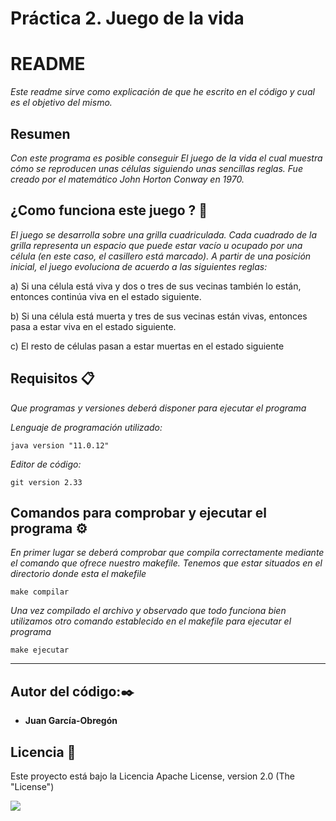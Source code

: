 # Práctica 2. Juego de la vida


# README #

_Este readme sirve como explicación de que he escrito en el código y cual es el objetivo del mismo._

## Resumen ##
_Con este programa es posible conseguir El juego de la vida el cual muestra cómo se reproducen unas células siguiendo unas sencillas reglas. Fue creado por el matemático John Horton Conway en 1970._

## ¿Como funciona este juego ? 🍭
_El juego se desarrolla sobre una grilla cuadriculada. Cada cuadrado de la grilla representa un espacio que puede estar vacío u ocupado por una célula (en este caso, el casillero está marcado). 
A partir de una posición inicial, el juego evoluciona de acuerdo a las siguientes reglas:_

a) Si una célula está viva y dos o tres de sus vecinas también lo están,
entonces continúa viva en el estado siguiente.

b) Si una célula está muerta y tres de sus vecinas están vivas, entonces pasa a estar viva en el estado siguiente.

c) El resto de células pasan a estar muertas en el estado siguiente


## Requisitos 📋

_Que programas y versiones deberá disponer para ejecutar el programa_

_Lenguaje de programación utilizado:_
```
java version "11.0.12"
```
_Editor de código:_

```
git version 2.33
```

## Comandos para comprobar y ejecutar el programa ⚙️

_En primer lugar se deberá comprobar que compila correctamente mediante el comando que ofrece nuestro makefile.
Tenemos que estar situados en el directorio donde esta el makefile_

```
make compilar  
```
_Una vez compilado el archivo y observado que todo funciona bien utilizamos otro comando establecido en el makefile para ejecutar el programa_
```
make ejecutar
```



---
## Autor del código:✒️


* **Juan García-Obregón**


## Licencia 📄

Este proyecto está bajo la Licencia Apache License, version 2.0 (The "License")

![](https://www.deividart.com/blog/wp-content/uploads/2020/05/creative-commons-by.jpg)


